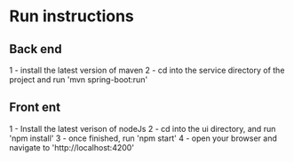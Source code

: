# Run instructions

## Back end
1 - install the latest version of maven
2 - cd into the service directory of the project and run 'mvn spring-boot:run' 

## Front ent

1 - Install the latest verison of nodeJs
2 - cd into the ui directory, and run 'npm install'
3 - once finished, run 'npm start'
4 - open your browser and navigate to 'http://localhost:4200'
